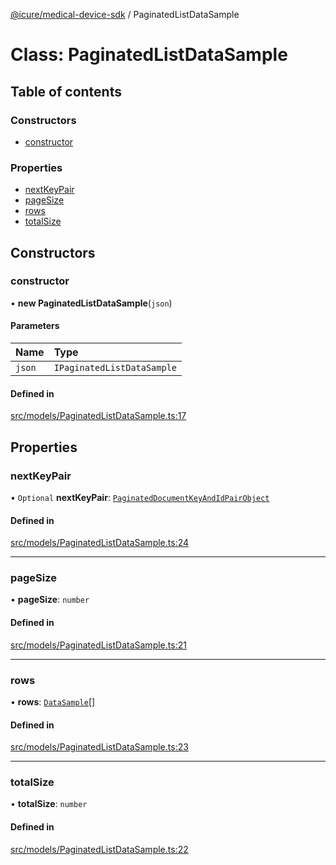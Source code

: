[@icure/medical-device-sdk](../modules.md) / PaginatedListDataSample

# Class: PaginatedListDataSample

## Table of contents

### Constructors

- [constructor](PaginatedListDataSample.md#constructor)

### Properties

- [nextKeyPair](PaginatedListDataSample.md#nextkeypair)
- [pageSize](PaginatedListDataSample.md#pagesize)
- [rows](PaginatedListDataSample.md#rows)
- [totalSize](PaginatedListDataSample.md#totalsize)

## Constructors

### constructor

• **new PaginatedListDataSample**(`json`)

#### Parameters

| Name | Type |
| :------ | :------ |
| `json` | `IPaginatedListDataSample` |

#### Defined in

[src/models/PaginatedListDataSample.ts:17](https://github.com/icure/icure-medical-device-js-sdk/blob/3aae8f0/src/models/PaginatedListDataSample.ts#L17)

## Properties

### nextKeyPair

• `Optional` **nextKeyPair**: [`PaginatedDocumentKeyAndIdPairObject`](PaginatedDocumentKeyAndIdPairObject.md)

#### Defined in

[src/models/PaginatedListDataSample.ts:24](https://github.com/icure/icure-medical-device-js-sdk/blob/3aae8f0/src/models/PaginatedListDataSample.ts#L24)

___

### pageSize

• **pageSize**: `number`

#### Defined in

[src/models/PaginatedListDataSample.ts:21](https://github.com/icure/icure-medical-device-js-sdk/blob/3aae8f0/src/models/PaginatedListDataSample.ts#L21)

___

### rows

• **rows**: [`DataSample`](DataSample.md)[]

#### Defined in

[src/models/PaginatedListDataSample.ts:23](https://github.com/icure/icure-medical-device-js-sdk/blob/3aae8f0/src/models/PaginatedListDataSample.ts#L23)

___

### totalSize

• **totalSize**: `number`

#### Defined in

[src/models/PaginatedListDataSample.ts:22](https://github.com/icure/icure-medical-device-js-sdk/blob/3aae8f0/src/models/PaginatedListDataSample.ts#L22)
